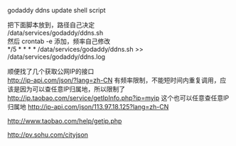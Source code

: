 godaddy ddns update shell script

把下面脚本放到，路径自己决定  
/data/services/godaddy/ddns.sh  
然后 crontab -e 添加，频率自己修改  
*/5 * * * * /data/services/godaddy/ddns.sh >> /data/services/godaddy/ddns.log  

顺便找了几个获取公网IP的接口  
http://ip-api.com/json/?lang=zh-CN
有频率限制，不能短时间内重复调用，应该是因为可以查任意IP归属地，所以限制了
http://ip.taobao.com/service/getIpInfo.php?ip=myip
这个也可以任意查任意IP归属地
http://ip-api.com/json/113.97.18.125?lang=zh-CN

http://www.taobao.com/help/getip.php

http://pv.sohu.com/cityjson
